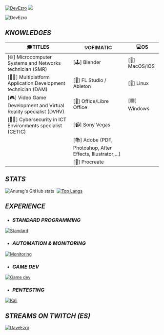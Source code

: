[![DevEzro](https://svg-banners.vercel.app/api?type=glitch&text1=DEVEZRO&width=1200&height=100)](https://github.com/Akshay090/svg-banners)
![](https://github-profile-trophy.vercel.app/?username=devezro&theme=flat&no-frame=false&no-bg=false&margin-w=4)
<p align="left"> <img src="https://komarev.com/ghpvc/?username=DevEzro&label=Profile%20views&color=00c9a1&style=flat" alt="DevEzro" /> </p>

## _KNOWLEDGES_
| 🎓TITLES | 💡OFIMATIC | 💻OS |
| --- | --- | --- |
| [🌐] Microcomputer Systems and Networks technician (SMR)| [🕹] Blender| [🍎] MacOS/iOS |
| [👨‍💻] Multiplatform Application Development technician (DAM)| [🎵] FL Studio / Ableton | [🐧] Linux |
| [🎮] Video Game Development and Virtual Reality specialist (DVRV)| [📄] Office/Libre Office| [🟦] Windows |
| [🕵️‍♂️] Cybersecurity in ICT Environments specialist (CETIC)| [📹] Sony Vegas|
| |[📚] Adobe (PDF, Photoshop, After Effects, Illustrator,...)|
| |[🎨] Procreate|

## _STATS_
![Anurag's GitHub stats](https://github-readme-stats.vercel.app/api?username=DevEzro&show_icons=true&theme=cobalt)  [![Top Langs](https://github-readme-stats.vercel.app/api/top-langs/?username=DevEzro&layout=compact&count_private=true&theme=radical)](https://github.com/anuraghazra/github-readme-stats)

## _EXPERIENCE_
- ### _STANDARD PROGRAMMING_  
[![Standard](https://skillicons.dev/icons?i=java,js,html,css,c,dotnet,python)](https://skillicons.dev)

- ### _AUTOMATION & MONITORING_  
[![Monitoring](https://skillicons.dev/icons?i=docker,jenkins,grafana,prometheus,selenium,cypress)](https://skillicons.dev)

- ### _GAME DEV_  
[![Game dev](https://skillicons.dev/icons?i=c,unity,unreal,blender)](https://skillicons.dev)

- ### _PENTESTING_  
[![Kali](https://skillicons.dev/icons?i=kali)](https://skillicons.dev)

## _STREAMS ON TWITCH (ES)_
[![DaveEzro](https://static-cdn.jtvnw.net/jtv_user_pictures/428caacc-75a2-4c27-95c6-8dcacf93922e-profile_image-70x70.png 'DaveEzro')](https://twitch.com/daveezro)
